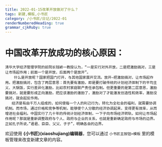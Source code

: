```yaml
---
title: 2022-01-15改革开放做对了什么？ 
tags: 新建,模板,小书匠
category: /小书匠/日记/2022-01
renderNumberedHeading: true
grammar_cjkRuby: true
---
```

# 中国改革开放成功的核心原因：
    清华大学经济管理学院的前院长钱颖一教授认为，“一是实行对外开放，二是把激励搞对，三是让市场起作用；前面一个是开放，后面两个是放开”。
        什么是开放呢？国家把国门打开，与其他国家展开交流。放开—把激励搞对，让市场起作用。把激励搞对，包含了两层意思：首先要有激励，即是要打破传统的计划经济体制下的平均主义、大锅饭，实行差异化激励，比如农村家庭联产责任承包制。但更重要的是第二层意思，激励要搞对，就是要形成正向激励，把应该激励的激励了，激励对了才能激发创造性和效率，激励没搞对，就会起反作用。
       经济是有由千万人组成的，如何使每一个人的利己行为，转化为全社会的福利，就需要协调机制。而市场，通过价格和竞争等机制，能够使个人分散的经济协调起来，变得更有效率，从而增进社会福利。中国实行了几十年的传统计划经济体制，一下子向市场经济转轨，如何让市场起作用呢？那就是重新调整政府与个人、政府与企业的关系，也就是重新确定政府与市场的边界。正如孔子所说，”君君、臣臣、父父、子子”，明确各自的边界。

欢迎使用 **{小书匠}(xiaoshujiang)编辑器**，您可以通过 `小书匠主按钮>模板` 里的模板管理来改变新建文章的内容。